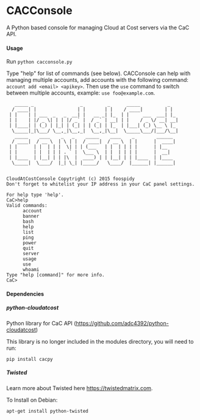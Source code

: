 # CACConsole
A Python based console for managing Cloud at Cost servers via the CaC API.

#### Usage

Run `python cacconsole.py`

Type "help" for list of commands (see below). CACConsole can help with managing multiple accounts, add accounts with the following command: `account add <email> <apikey>`. Then use the `use` command to switch between multiple accounts, example: `use foo@example.com`.

```
   _____ _                 _         _      _____          _   
  / ____| |               | |       | |    / ____|        | |  
 | |    | | ___  _   _  __| |   __ _| |_  | |     ___  ___| |_ 
 | |    | |/ _ \| | | |/ _` |  / _` | __| | |    / _ \/ __| __|
 | |____| | (_) | |_| | (_| | | (_| | |_  | |___| (_) \__ \ |_ 
  \_____|_|\___/ \__,_|\__,_|  \__,_|\__|  \_____\___/|___/\__|
   _____    ____    _   _    _____    ____    _        ______  
  / ____|  / __ \  | \ | |  / ____|  / __ \  | |      |  ____| 
 | |      | |  | | |  \| | | (___   | |  | | | |      | |__    
 | |      | |  | | | . ` |  \___ \  | |  | | | |      |  __|   
 | |____  | |__| | | |\  |  ____) | | |__| | | |____  | |____  
  \_____|  \____/  |_| \_| |_____/   \____/  |______| |______| 
                                                               
                                                               
CloudAtCostConsole Copytright (c) 2015 foospidy
Don't forget to whitelist your IP address in your CaC panel settings.

For help type 'help'.
CaC>help
Valid commands:
      account
      banner
      bash
      help
      list
      ping
      power
      quit
      server
      usage
      use
      whoami
Type "help [command]" for more info.
CaC>
```

#### Dependencies

##### python-cloudatcost
Python library for CaC API (https://github.com/adc4392/python-cloudatcost)

This library is no longer included in the modules directory, you will need to run:

`pip install cacpy`


##### Twisted
Learn more about Twisted here https://twistedmatrix.com.

To Install on Debian:

`apt-get install python-twisted`
